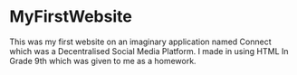 # MyFirstWebsite
This was my first website on an imaginary application named Connect which was a Decentralised Social Media Platform. I made in using HTML In Grade 9th which was given to me as a homework.
